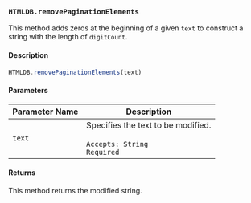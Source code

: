 ### `HTMLDB.removePaginationElements`

This method adds zeros at the beginning of a given `text` to construct a string with the length of `digitCount`.

#### Description

```javascript
HTMLDB.removePaginationElements(text)
```

#### Parameters

| Parameter Name             | Description                               |
| -------------------------- | ----------------------------------------- |
| `text` | Specifies the text to be modified.<br><br>`Accepts: String`<br>`Required` |

#### Returns

This method returns the modified string.